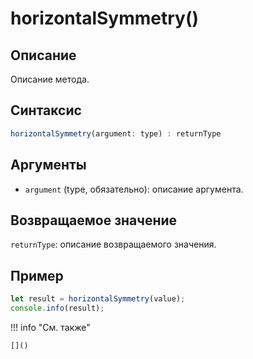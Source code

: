 # horizontalSymmetry()

## Описание
Описание метода.

## Синтаксис
```javascript
horizontalSymmetry(argument: type) : returnType
```

## Аргументы
- `argument` (type, обязательно): описание аргумента.

## Возвращаемое значение
`returnType`: описание возвращаемого значения.

## Пример
```javascript linenums="1"
let result = horizontalSymmetry(value);
console.info(result);
```

!!! info "См. также"

    []()

